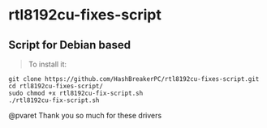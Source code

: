 # rtl8192cu-fixes-script
## Script for Debian based
> To install it:
```
git clone https://github.com/HashBreakerPC/rtl8192cu-fixes-script.git 
cd rtl8192cu-fixes-script/
sudo chmod +x rtl8192cu-fix-script.sh
./rtl8192cu-fix-script.sh

```
@pvaret Thank you so much for these drivers
